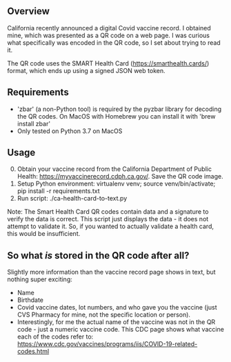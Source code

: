 ## Overview
California recently announced a digital Covid vaccine record.  I obtained mine, which was presented as a QR code on a web page.  I was curious what specifically was encoded in the QR code, so I set about trying to read it.

The QR code uses the SMART Health Card (https://smarthealth.cards/) format, which ends up using a signed JSON web token.

## Requirements
* 'zbar' (a non-Python tool) is required by the pyzbar library for decoding the QR codes.  On MacOS with Homebrew you can install it with 'brew install zbar'
* Only tested on Python 3.7 on MacOS

## Usage
0. Obtain your vaccine record from the California Department of Public Health: https://myvaccinerecord.cdph.ca.gov/.  Save the QR code image.
1. Setup Python environment:  virtualenv venv; source venv/bin/activate; pip install -r requirements.txt
2. Run script: ./ca-health-card-to-text.py <path to the saved QR code image>

Note: The Smart Health Card QR codes contain data and a signature to verify the data is correct.  This script just displays the data - it does not attempt to validate it.  So, if you wanted to actually validate a health card, this would be insufficient.

## So what *is* stored in the QR code after all? 
Slightly more information than the vaccine record page shows in text, but nothing super exciting:

- Name
- Birthdate
- Covid vaccine dates, lot numbers, and who gave you the vaccine (just CVS Pharmacy for mine, not the specific location or person).
- Interestingly, for me the actual name of the vaccine was not in the QR code - just a numeric vaccine code.  This CDC page shows what vaccine each of the codes refer to: https://www.cdc.gov/vaccines/programs/iis/COVID-19-related-codes.html
